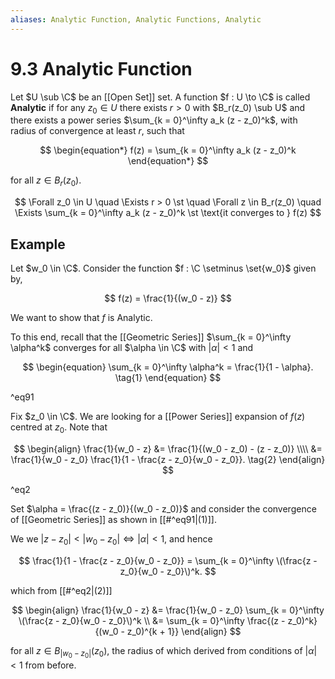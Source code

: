 ```yaml
---
aliases: Analytic Function, Analytic Functions, Analytic
---
```


# 9.3 Analytic Function

Let $U \sub \C$ be an [[Open Set]] set. A function $f : U \to \C$ is called **Analytic** if for any $z_0 \in U$ there exists $r > 0$ with $B_r(z_0) \sub U$ and there exists a power series $\sum_{k = 0}^\infty a_k (z - z_0)^k$, with radius of convergence at least $r$, such that

$$
\begin{equation*} f(z) = \sum_{k = 0}^\infty a_k (z - z_0)^k \end{equation*}
$$

for all $z \in B_r(z_0)$.

$$
\Forall z_0 \in U \quad
\Exists r > 0 \st \quad
\Forall z \in B_r(z_0) \quad
\Exists \sum_{k = 0}^\infty a_k (z - z_0)^k \st \text{it converges to } f(z)
$$

## Example

Let $w_0 \in \C$. Consider the function $f : \C \setminus \set{w_0}$ given by,

$$ f(z) = \frac{1}{(w_0 - z)} $$

We want to show that $f$ is Analytic.

To this end, recall that the [[Geometric Series]] $\sum_{k = 0}^\infty \alpha^k$ converges for all $\alpha \in \C$ with $|\alpha| < 1$ and

$$
\begin{equation}
\sum_{k = 0}^\infty \alpha^k = \frac{1}{1 - \alpha}. \tag{1}
\end{equation}
$$

^eq91

Fix $z_0 \in \C$. We are looking for a [[Power Series]] expansion of $f(z)$ centred at $z_0$. Note that

$$
\begin{align}
\frac{1}{w_0 - z}
&= \frac{1}{(w_0 - z_0) - (z - z_0)} \\\\
&= \frac{1}{w_0 - z_0} \frac{1}{1 - \frac{z - z_0}{w_0 - z_0}}. \tag{2}
\end{align}
$$

^eq2

Set $\alpha = \frac{(z - z_0)}{(w_0 - z_0)}$ and consider the convergence of [[Geometric Series]] as shown in [[#^eq91|(1)]].

We we $|z - z_0| < |w_0 - z_0| \iff |\alpha| < 1$, and hence

$$
\frac{1}{1 - \frac{z - z_0}{w_0 - z_0}} =
\sum_{k = 0}^\infty \(\frac{z - z_0}{w_0 - z_0}\)^k.
$$

which from [[#^eq2|(2)]]

$$
\begin{align}
\frac{1}{w_0 - z}
&= \frac{1}{w_0 - z_0} \sum_{k = 0}^\infty \(\frac{z - z_0}{w_0 - z_0}\)^k \\
&= \sum_{k = 0}^\infty \frac{(z - z_0)^k}{(w_0 - z_0)^{k + 1}}
\end{align}
$$

for all $z \in B_{|w_0 - z_0|}(z_0)$, the radius of which derived from conditions of $|\alpha| < 1$ from before.
